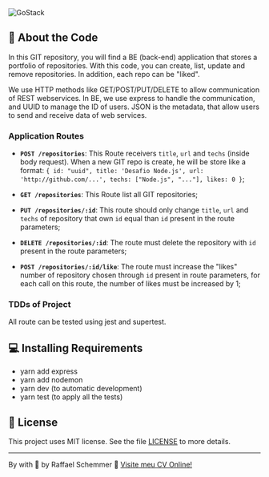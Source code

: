 <img alt="GoStack" src="https://storage.googleapis.com/golden-wind/bootcamp-gostack/header-desafios.png" />

## :rocket: About the Code

In this GIT repository, you will find a BE (back-end) application that stores a portfolio of repositories. With this code, you can create, list, update and remove repositories. In addition, each repo can be "liked".

We use HTTP methods like GET/POST/PUT/DELETE to allow communication of REST webservices. In BE, we use express to handle the communication, and UUID to manage the ID of users. JSON is the metadata, that allow users to send and receive data of web services.

### Application Routes

- **`POST /repositories`**: This Route receivers `title`, `url` and `techs` (inside body request). When a new GIT repo is create, he will be store like a format: `{ id: "uuid", title: 'Desafio Node.js', url: 'http://github.com/...', techs: ["Node.js", "..."], likes: 0 }`; 

- **`GET /repositories`**: This Route list all GIT repositories;

- **`PUT /repositories/:id`**: This route should only change `title`, `url` and `techs` of repository that own `id` equal than `id` present in the route parameters;

- **`DELETE /repositories/:id`**: The route must delete the repository with `id` present in the route parameters;

- **`POST /repositories/:id/like`**: The route must increase the "likes" number of repository chosen through `id` present in route parameters, for each call on this route, the number of likes must be increased by 1;

### TDDs of Project

All route can be tested using jest and supertest.

## :computer: Installing Requirements

- yarn add express
- yarn add nodemon
- yarn dev (to automatic development)
- yarn test (to apply all the tests)

## :memo: License

This project uses MIT license. See the file [LICENSE](LICENSE) to more details.

---

By with 💜 by Raffael Schemmer :wave: [Visite meu CV Online!](https://raffael.dev)
